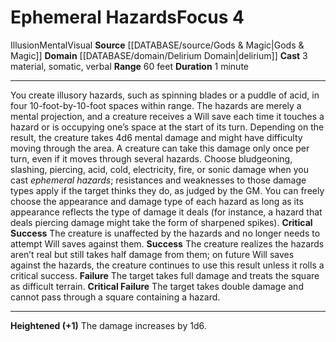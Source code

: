 ﻿---
actions: '[three-actions]'
component:
- Material
- Somatic
- Verbal
domain:
- '[[DATABASE/domain/Delirium Domain|Delirium]]'
duration: 1 minute
heighten: '+1'
heighten_level: 4, 5, 6, 7, 8, 9, 10
id: '601'
level: '4'
name: Ephemeral Hazards
range: 60 feet
rarity: Common
school: Illusion
source: '[[DATABASE/source/Gods & Magic|Gods & Magic]]'
trait:
- '[[DATABASE/trait/Illusion|Illusion]]'
- '[[DATABASE/trait/Mental|Mental]]'
- '[[DATABASE/trait/Visual|Visual]]'
type: Focus

---
# Ephemeral Hazards<span class="item-type">Focus 4</span>

<span class="item-trait">Illusion</span><span class="item-trait">Mental</span><span class="item-trait">Visual</span>
**Source** [[DATABASE/source/Gods & Magic|Gods & Magic]] 
**Domain** [[DATABASE/domain/Delirium Domain|delirium]]
**Cast** <span class="action-icon">3</span> material, somatic, verbal
**Range** 60 feet
**Duration** 1 minute

---
You create illusory hazards, such as spinning blades or a puddle of acid, in four 10-foot-by-10-foot spaces within range. The hazards are merely a mental projection, and a creature receives a Will save each time it touches a hazard or is occupying one’s space at the start of its turn. Depending on the result, the creature takes 4d6 mental damage and might have difficulty moving through the area. A creature can take this damage only once per turn, even if it moves through several hazards. Choose bludgeoning, slashing, piercing, acid, cold, electricity, fire, or sonic damage when you cast _ephemeral hazards_; resistances and weaknesses to those damage types apply if the target thinks they do, as judged by the GM. You can freely choose the appearance and damage type of each hazard as long as its appearance reflects the type of damage it deals (for instance, a hazard that deals piercing damage might take the form of sharpened spikes).
**Critical Success** The creature is unaffected by the hazards and no longer needs to attempt Will saves against them.
**Success** The creature realizes the hazards aren’t real but still takes half damage from them; on future Will saves against the hazards, the creature continues to use this result unless it rolls a critical success.
**Failure** The target takes full damage and treats the square as difficult terrain.
**Critical Failure** The target takes double damage and cannot pass through a square containing a hazard.

---
**Heightened (+1)** The damage increases by 1d6.